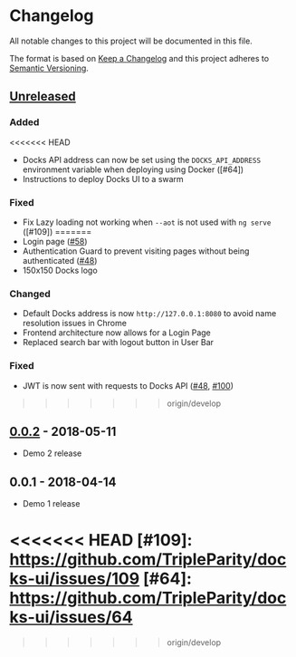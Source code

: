 # Changelog
All notable changes to this project will be documented in this file.

The format is based on [Keep a Changelog](http://keepachangelog.com/en/1.0.0/)
and this project adheres to [Semantic Versioning](http://semver.org/spec/v2.0.0.html).

## [Unreleased]
### Added
<<<<<<< HEAD
- Docks API address can now be set using the `DOCKS_API_ADDRESS` environment variable when deploying using Docker ([#64])
- Instructions to deploy Docks UI to a swarm

### Fixed
- Fix Lazy loading not working when `--aot` is not used with `ng serve` ([#109])
=======
- Login page ([#58])
- Authentication Guard to prevent visiting pages without being authenticated ([#48])
- 150x150 Docks logo

### Changed
- Default Docks address is now `http://127.0.0.1:8080` to avoid name resolution issues in Chrome
- Frontend architecture now allows for a Login Page
- Replaced search bar with logout button in User Bar

### Fixed
- JWT is now sent with requests to Docks API ([#48], [#100])
>>>>>>> origin/develop

## [0.0.2] - 2018-05-11
- Demo 2 release

## 0.0.1 - 2018-04-14
- Demo 1 release

[Unreleased]: https://github.com/TripleParity/docks-ui/compare/0.0.2...HEAD
[0.0.2]: https://github.com/TripleParity/docks-ui/compare/0.0.1...0.0.2

<<<<<<< HEAD
[#109]: https://github.com/TripleParity/docks-ui/issues/109
[#64]: https://github.com/TripleParity/docks-ui/issues/64
=======
[#100]: https://github.com/TripleParity/docks-ui/issues/100
[#58]: https://github.com/TripleParity/docks-ui/issues/58
[#48]: https://github.com/TripleParity/docks-ui/issues/48
>>>>>>> origin/develop
